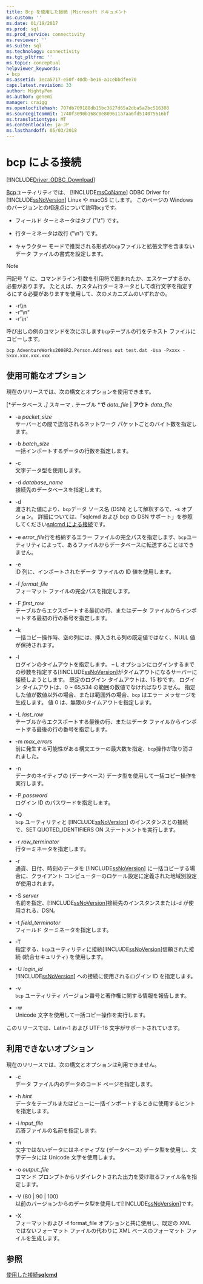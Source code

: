 ```yaml
---
title: Bcp を使用した接続 |Microsoft ドキュメント
ms.custom: ''
ms.date: 01/19/2017
ms.prod: sql
ms.prod_service: connectivity
ms.reviewer: ''
ms.suite: sql
ms.technology: connectivity
ms.tgt_pltfrm: ''
ms.topic: conceptual
helpviewer_keywords:
- bcp
ms.assetid: 3eca5717-e50f-40db-be16-a1cebbdfee70
caps.latest.revision: 33
author: MightyPen
ms.author: genemi
manager: craigg
ms.openlocfilehash: 707db709188db15bc3627d65a2dba5a2bc516308
ms.sourcegitcommit: 1740f3090b168c0e809611a7aa6fd514075616bf
ms.translationtype: MT
ms.contentlocale: ja-JP
ms.lasthandoff: 05/03/2018
---
```

# <a name="connecting-with-bcp"></a>bcp による接続
[!INCLUDE[Driver_ODBC_Download](../../../includes/driver_odbc_download.md)]

[Bcp](http://go.microsoft.com/fwlink/?LinkID=190626)ユーティリティでは、 [!INCLUDE[msCoName](../../../includes/msconame_md.md)] ODBC Driver for [!INCLUDE[ssNoVersion](../../../includes/ssnoversion_md.md)] Linux や macOS にします。 このページの Windows のバージョンとの相違点について説明`bcp`です。
  
- フィールド ターミネータはタブ ("\t") です。  
  
- 行ターミネータは改行 ("\n") です。  
  
- キャラクター モードで推奨される形式の`bcp`ファイルと拡張文字を含まないデータ ファイルの書式を設定します。  
  
> [!NOTE]  
> 円記号 '\\' に、コマンドライン引数を引用符で囲まれたか、エスケープするか、必要があります。 たとえば、カスタム行ターミネータとして改行文字を指定するにする必要がありますを使用して、次のメカニズムのいずれかの。  
>   
> -   -r\\\n  
> -   -r"\n"  
> -   -r'\n'  
  
呼び出しの例のコマンドを次に示します`bcp`テーブルの行をテキスト ファイルにコピーします。  
  
```  
bcp AdventureWorks2008R2.Person.Address out test.dat -Usa -Pxxxx -Sxxx.xxx.xxx.xxx  
```  
  
## <a name="available-options"></a>使用可能なオプション
現在のリリースでは、次の構文とオプションを使用できます。  

[*データベース ***.**]* スキーマ ***.*** テーブル ***で** *data_file* | **アウト** *data_file*

- -a *packet_size*  
サーバーとの間で送信されるネットワーク パケットごとのバイト数を指定します。  
  
- -b *batch_size*  
一括インポートするデータの行数を指定します。  
  
- -c  
文字データ型を使用します。  
  
- -d *database_name*  
接続先のデータベースを指定します。  
  
- -d  
渡された値により、`bcp`データ ソース名 (DSN) として解釈するで、-s オプション。 詳細については、「sqlcmd および bcp の DSN サポート」を参照してください[sqlcmd による接続](../../../connect/odbc/linux-mac/connecting-with-sqlcmd.md)です。  
  
- -e *error_file*行を格納するエラー ファイルの完全パスを指定します、`bcp`ユーティリティによって、あるファイルからデータベースに転送することはできません。  
  
- -e  
ID 列に、インポートされたデータ ファイルの ID 値を使用します。  
  
- -f *format_file*  
フォーマット ファイルの完全パスを指定します。  
  
- -F *first_row*  
テーブルからエクスポートする最初の行、またはデータ ファイルからインポートする最初の行の番号を指定します。  
  
- -k  
一括コピー操作時、空の列には、挿入される列の既定値ではなく、NULL 値が保持されます。  
  
- -l  
ログインのタイムアウトを指定します。 – L オプションにログインするまでの秒数を指定する[!INCLUDE[ssNoVersion](../../../includes/ssnoversion_md.md)]がタイムアウトになるサーバーに接続しようとします。 既定のログイン タイムアウトは、15 秒です。 ログイン タイムアウトは、0 ~ 65,534 の範囲の数値でなければなりません。 指定した値が数値以外の場合、または範囲外の場合、`bcp` はエラー メッセージを生成します。 値 0 は、無限のタイムアウトを指定します。
  
- -L *last_row*  
テーブルからエクスポートする最後の行、またはデータ ファイルからインポートする最後の行の番号を指定します。  
  
- -m *max_errors*  
前に発生する可能性がある構文エラーの最大数を指定、`bcp`操作が取り消されました。  
  
- -n  
データのネイティブの (データベース) データ型を使用して一括コピー操作を実行します。  
  
- -P *password*  
ログイン ID のパスワードを指定します。  
  
- -Q  
`bcp` ユーティリティと [!INCLUDE[ssNoVersion](../../../includes/ssnoversion_md.md)] のインスタンスとの接続で、SET QUOTED_IDENTIFIERS ON ステートメントを実行します。  
  
- -r *row_terminator*  
行ターミネータを指定します。  
  
- -r  
通貨、日付、時刻のデータを [!INCLUDE[ssNoVersion](../../../includes/ssnoversion_md.md)] に一括コピーする場合に、クライアント コンピューターのロケール設定に定義された地域別設定が使用されます。  
  
- -S *server*  
名前を指定、[!INCLUDE[ssNoVersion](../../../includes/ssnoversion_md.md)]接続先のインスタンスまたは-d が使用される、DSN。  
  
- -t *field_terminator*  
フィールド ターミネータを指定します。  
  
- -T  
指定する、`bcp`ユーティリティに接続[!INCLUDE[ssNoVersion](../../../includes/ssnoversion_md.md)]信頼された接続 (統合セキュリティ) を使用します。  
  
- -U *login_id*  
[!INCLUDE[ssNoVersion](../../../includes/ssnoversion_md.md)] への接続に使用されるログイン ID を指定します。  
  
- -v  
`bcp` ユーティリティ バージョン番号と著作権に関する情報を報告します。  
  
- -w  
Unicode 文字を使用して一括コピー操作を実行します。  
  
このリリースでは、Latin-1 および UTF-16 文字がサポートされています。  
  
## <a name="unavailable-options"></a>利用できないオプション
現在のリリースでは、次の構文とオプションは利用できません。  

- -c  
データ ファイル内のデータのコード ページを指定します。  
  
- -h *hint*  
データをテーブルまたはビューに一括インポートするときに使用するヒントを指定します。  
  
- -i *input_file*  
応答ファイルの名前を指定します。  
  
- -n  
文字ではないデータにはネイティブな (データベース) データ型を使用し、文字データには Unicode 文字を使用します。  
  
- -o *output_file*  
コマンド プロンプトからリダイレクトされた出力を受け取るファイル名を指定します。  
  
- -V (80 | 90 | 100)  
以前のバージョンからのデータ型を使用して[!INCLUDE[ssNoVersion](../../../includes/ssnoversion_md.md)]です。  
  
- -X  
フォーマットおよび -f format_file オプションと共に使用し、既定の XML ではないフォーマット ファイルの代わりに XML ベースのフォーマット ファイルを生成します。  
  
## <a name="see-also"></a>参照

[使用した接続**sqlcmd**](../../../connect/odbc/linux-mac/connecting-with-sqlcmd.md)  
